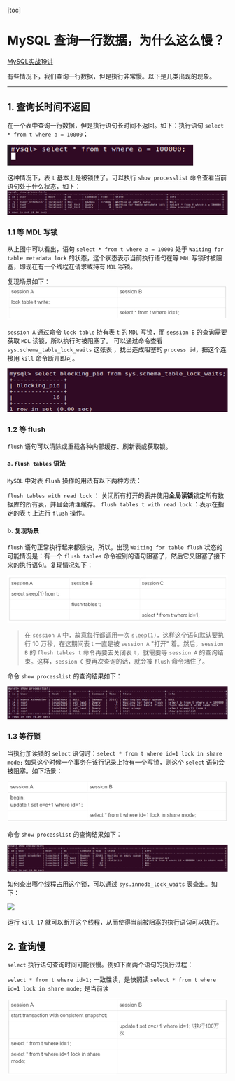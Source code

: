 

[toc]

# MySQL 查询一行数据，为什么这么慢？

[MySQL实战19讲](https://time.geekbang.org/column/article/74687)

有些情况下，我们查询一行数据，但是执行非常慢。以下是几类出现的现象。

--------------------------------

## 1. 查询长时间不返回

在一个表中查询一行数据，但是执行语句长时间不返回。如下：执行语句 `select * from t where a = 10000`；

![](.\pictures\19_1.png)

这种情况下，表 `t` 基本上是被锁住了。可以执行 `show processlist` 命令查看当前语句处于什么状态，如下：
![](.\pictures\19_2.png)

### 1.1 等 MDL 写锁

从上图中可以看出，语句 `select * from t where a = 10000` 处于 `Waiting for table metadata lock` 的状态，这个状态表示当前执行语句在等 `MDL` 写锁时被阻塞，即现在有一个线程在请求或持有 `MDL` 写锁。

复现场景如下：
![](.\pictures\19_3.png)

`session A` 通过命令 `lock table` 持有表 `t` 的 `MDL` 写锁，而 `session B` 的查询需要获取 `MDL` 读锁，所以执行时被阻塞了。 
可以通过命令查看 `sys.schema_table_lock_waits` 这张表 ，找出造成阻塞的 `process id`，把这个连接用 `kill` 命令断开即可。

![](.\pictures\19_5.png)

### 1.2  等 flush

`flush` 语句可以清除或重载各种内部缓存、刷新表或获取锁。

#### a. `flush tables` 语法

`MySQL` 中对表 `flush` 操作的用法有以下两种方法：

`flush tables with read lock` ： 关闭所有打开的表并使用**全局读锁**锁定所有数据库的所有表，并且会清理缓存。
`flush tables t with read lock` ：表示在指定的表 `t` 上进行 `flush` 操作。

#### b. 复现场景

`flush` 语句正常执行起来都很快，所以，出现 `Waiting for table flush` 状态的可能情况是：有一个 `flush tables` 命令被别的语句阻塞了，然后它又阻塞了接下来的执行语句。复现情况如下：

![](.\pictures\19_6.png)

>   在 `session A` 中，故意每行都调用一次 `sleep(1)`，这样这个语句默认要执行 10 万秒，在这期间表 t 一直是被 `session A` "打开" 着。然后，`session B` 的 `flush tables t` 命令再要去关闭表 `t`，就需要等 `session A` 的查询结束。这样，`session C` 要再次查询的话，就会被 `flush` 命令堵住了。

命令 `show processlist` 的查询结果如下：

![](.\pictures\19_7.png) 

### 1.3 等行锁

当执行加读锁的 `select` 语句时：`select * from t where id=1 lock in share mode;` 
如果这个时候一个事务在该行记录上持有一个写锁，则这个 `select` 语句会被阻塞。如下场景：

![](.\pictures\19_8.png) 

命令 `show processlist` 的查询结果如下：

![](.\pictures\19_9.png)

如何查出哪个线程占用这个锁，可以通过 `sys.innodb_lock_waits` 表查出。如下：

![](E:\CS_NOTE_SELF\CS_NOTE\SQL\pictures\19_10.png)

运行 `kill 17` 就可以断开这个线程，从而使得当前被阻塞的执行语句可以执行。

## 2. 查询慢

`select` 执行语句查询时间可能很慢。例如下面两个语句的执行过程：

`select * from t where id=1;` 一致性读，是快照读
`select * from t where id=1 lock in share mode;` 是当前读

![](.\pictures\19_11.png)

